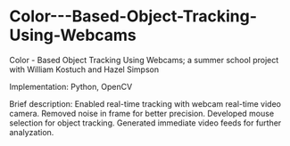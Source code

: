 # Color---Based-Object-Tracking-Using-Webcams
Color - Based Object Tracking Using Webcams; a summer school project with William Kostuch and Hazel Simpson

Implementation: 
Python, OpenCV

Brief description:
Enabled real-time tracking with webcam real-time video camera. Removed noise in frame for better precision. Developed mouse selection for object tracking. Generated immediate video feeds for further analyzation.
